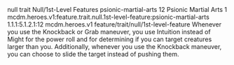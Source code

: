 <ability>
  <metadata>
    <class>null</class>
    <feature_type>trait</feature_type>
    <file_dpath>Null/1st-Level Features</file_dpath>
    <item_id>psionic-martial-arts</item_id>
    <item_index>12</item_index>
    <item_name>Psionic Martial Arts</item_name>
    <level>1</level>
    <scc>mcdm.heroes.v1:feature.trait.null.1st-level-feature:psionic-martial-arts</scc>
    <scdc>1.1.1:5.1.2.1:12</scdc>
    <source>mcdm.heroes.v1</source>
    <type>feature/trait/null/1st-level-feature</type>
  </metadata>
  <effects>
    <effect type="mundane">Whenever you use the Knockback or Grab maneuver, you use Intuition instead of Might for the power roll and for determining if you can target creatures larger than you. Additionally, whenever you use the Knockback maneuver, you can choose to slide the target instead of pushing them.</effect>
  </effects>
</ability>
